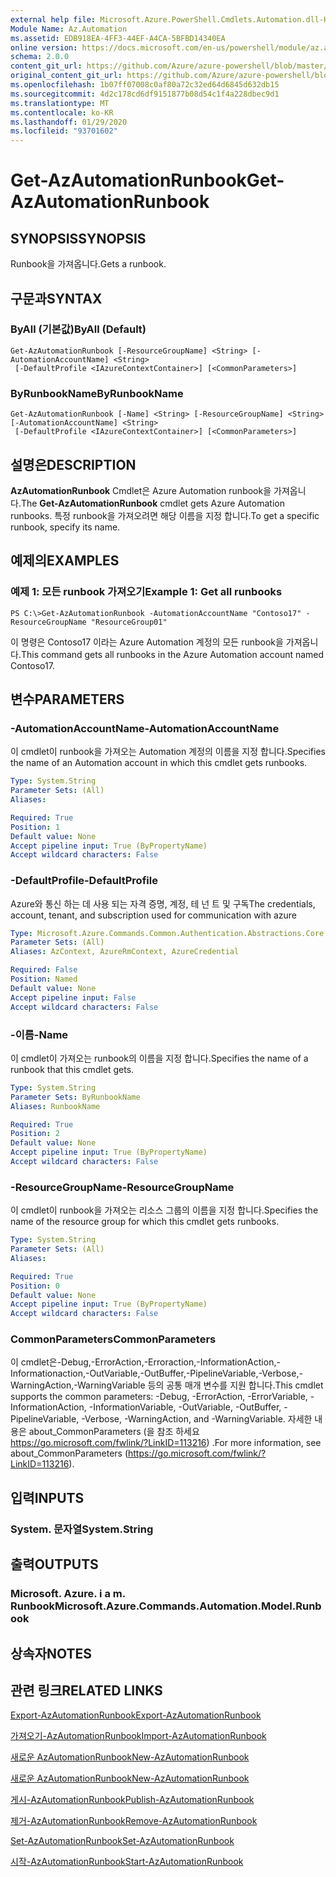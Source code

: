 ```yaml
---
external help file: Microsoft.Azure.PowerShell.Cmdlets.Automation.dll-Help.xml
Module Name: Az.Automation
ms.assetid: EDB918EA-4FF3-44EF-A4CA-5BFBD14340EA
online version: https://docs.microsoft.com/en-us/powershell/module/az.automation/get-azautomationrunbook
schema: 2.0.0
content_git_url: https://github.com/Azure/azure-powershell/blob/master/src/Automation/Automation/help/Get-AzAutomationRunbook.md
original_content_git_url: https://github.com/Azure/azure-powershell/blob/master/src/Automation/Automation/help/Get-AzAutomationRunbook.md
ms.openlocfilehash: 1b07ff07008c0af80a72c32ed64d6845d632db15
ms.sourcegitcommit: 4d2c178cd6df9151877b08d54c1f4a228dbec9d1
ms.translationtype: MT
ms.contentlocale: ko-KR
ms.lasthandoff: 01/29/2020
ms.locfileid: "93701602"
---
```

# <span data-ttu-id="4e932-101">Get-AzAutomationRunbook</span><span class="sxs-lookup"><span data-stu-id="4e932-101">Get-AzAutomationRunbook</span></span>

## <span data-ttu-id="4e932-102">SYNOPSIS</span><span class="sxs-lookup"><span data-stu-id="4e932-102">SYNOPSIS</span></span>
<span data-ttu-id="4e932-103">Runbook을 가져옵니다.</span><span class="sxs-lookup"><span data-stu-id="4e932-103">Gets a runbook.</span></span>

## <span data-ttu-id="4e932-104">구문과</span><span class="sxs-lookup"><span data-stu-id="4e932-104">SYNTAX</span></span>

### <span data-ttu-id="4e932-105">ByAll (기본값)</span><span class="sxs-lookup"><span data-stu-id="4e932-105">ByAll (Default)</span></span>
```
Get-AzAutomationRunbook [-ResourceGroupName] <String> [-AutomationAccountName] <String>
 [-DefaultProfile <IAzureContextContainer>] [<CommonParameters>]
```

### <span data-ttu-id="4e932-106">ByRunbookName</span><span class="sxs-lookup"><span data-stu-id="4e932-106">ByRunbookName</span></span>
```
Get-AzAutomationRunbook [-Name] <String> [-ResourceGroupName] <String> [-AutomationAccountName] <String>
 [-DefaultProfile <IAzureContextContainer>] [<CommonParameters>]
```

## <span data-ttu-id="4e932-107">설명은</span><span class="sxs-lookup"><span data-stu-id="4e932-107">DESCRIPTION</span></span>
<span data-ttu-id="4e932-108">**AzAutomationRunbook** Cmdlet은 Azure Automation runbook을 가져옵니다.</span><span class="sxs-lookup"><span data-stu-id="4e932-108">The **Get-AzAutomationRunbook** cmdlet gets Azure Automation runbooks.</span></span>
<span data-ttu-id="4e932-109">특정 runbook을 가져오려면 해당 이름을 지정 합니다.</span><span class="sxs-lookup"><span data-stu-id="4e932-109">To get a specific runbook, specify its name.</span></span>

## <span data-ttu-id="4e932-110">예제의</span><span class="sxs-lookup"><span data-stu-id="4e932-110">EXAMPLES</span></span>

### <span data-ttu-id="4e932-111">예제 1: 모든 runbook 가져오기</span><span class="sxs-lookup"><span data-stu-id="4e932-111">Example 1: Get all runbooks</span></span>
```
PS C:\>Get-AzAutomationRunbook -AutomationAccountName "Contoso17" -ResourceGroupName "ResourceGroup01"
```

<span data-ttu-id="4e932-112">이 명령은 Contoso17 이라는 Azure Automation 계정의 모든 runbook을 가져옵니다.</span><span class="sxs-lookup"><span data-stu-id="4e932-112">This command gets all runbooks in the Azure Automation account named Contoso17.</span></span>

## <span data-ttu-id="4e932-113">변수</span><span class="sxs-lookup"><span data-stu-id="4e932-113">PARAMETERS</span></span>

### <span data-ttu-id="4e932-114">-AutomationAccountName</span><span class="sxs-lookup"><span data-stu-id="4e932-114">-AutomationAccountName</span></span>
<span data-ttu-id="4e932-115">이 cmdlet이 runbook을 가져오는 Automation 계정의 이름을 지정 합니다.</span><span class="sxs-lookup"><span data-stu-id="4e932-115">Specifies the name of an Automation account in which this cmdlet gets runbooks.</span></span>

```yaml
Type: System.String
Parameter Sets: (All)
Aliases:

Required: True
Position: 1
Default value: None
Accept pipeline input: True (ByPropertyName)
Accept wildcard characters: False
```

### <span data-ttu-id="4e932-116">-DefaultProfile</span><span class="sxs-lookup"><span data-stu-id="4e932-116">-DefaultProfile</span></span>
<span data-ttu-id="4e932-117">Azure와 통신 하는 데 사용 되는 자격 증명, 계정, 테 넌 트 및 구독</span><span class="sxs-lookup"><span data-stu-id="4e932-117">The credentials, account, tenant, and subscription used for communication with azure</span></span>

```yaml
Type: Microsoft.Azure.Commands.Common.Authentication.Abstractions.Core.IAzureContextContainer
Parameter Sets: (All)
Aliases: AzContext, AzureRmContext, AzureCredential

Required: False
Position: Named
Default value: None
Accept pipeline input: False
Accept wildcard characters: False
```

### <span data-ttu-id="4e932-118">-이름</span><span class="sxs-lookup"><span data-stu-id="4e932-118">-Name</span></span>
<span data-ttu-id="4e932-119">이 cmdlet이 가져오는 runbook의 이름을 지정 합니다.</span><span class="sxs-lookup"><span data-stu-id="4e932-119">Specifies the name of a runbook that this cmdlet gets.</span></span>

```yaml
Type: System.String
Parameter Sets: ByRunbookName
Aliases: RunbookName

Required: True
Position: 2
Default value: None
Accept pipeline input: True (ByPropertyName)
Accept wildcard characters: False
```

### <span data-ttu-id="4e932-120">-ResourceGroupName</span><span class="sxs-lookup"><span data-stu-id="4e932-120">-ResourceGroupName</span></span>
<span data-ttu-id="4e932-121">이 cmdlet이 runbook을 가져오는 리소스 그룹의 이름을 지정 합니다.</span><span class="sxs-lookup"><span data-stu-id="4e932-121">Specifies the name of the resource group for which this cmdlet gets runbooks.</span></span>

```yaml
Type: System.String
Parameter Sets: (All)
Aliases:

Required: True
Position: 0
Default value: None
Accept pipeline input: True (ByPropertyName)
Accept wildcard characters: False
```

### <span data-ttu-id="4e932-122">CommonParameters</span><span class="sxs-lookup"><span data-stu-id="4e932-122">CommonParameters</span></span>
<span data-ttu-id="4e932-123">이 cmdlet은-Debug,-ErrorAction,-Erroraction,-InformationAction,-Informationaction,-OutVariable,-OutBuffer,-PipelineVariable,-Verbose,-WarningAction,-WarningVariable 등의 공통 매개 변수를 지원 합니다.</span><span class="sxs-lookup"><span data-stu-id="4e932-123">This cmdlet supports the common parameters: -Debug, -ErrorAction, -ErrorVariable, -InformationAction, -InformationVariable, -OutVariable, -OutBuffer, -PipelineVariable, -Verbose, -WarningAction, and -WarningVariable.</span></span> <span data-ttu-id="4e932-124">자세한 내용은 about_CommonParameters (을 참조 하세요 https://go.microsoft.com/fwlink/?LinkID=113216) .</span><span class="sxs-lookup"><span data-stu-id="4e932-124">For more information, see about_CommonParameters (https://go.microsoft.com/fwlink/?LinkID=113216).</span></span>

## <span data-ttu-id="4e932-125">입력</span><span class="sxs-lookup"><span data-stu-id="4e932-125">INPUTS</span></span>

### <span data-ttu-id="4e932-126">System. 문자열</span><span class="sxs-lookup"><span data-stu-id="4e932-126">System.String</span></span>

## <span data-ttu-id="4e932-127">출력</span><span class="sxs-lookup"><span data-stu-id="4e932-127">OUTPUTS</span></span>

### <span data-ttu-id="4e932-128">Microsoft. Azure. i a m. Runbook</span><span class="sxs-lookup"><span data-stu-id="4e932-128">Microsoft.Azure.Commands.Automation.Model.Runbook</span></span>

## <span data-ttu-id="4e932-129">상속자</span><span class="sxs-lookup"><span data-stu-id="4e932-129">NOTES</span></span>

## <span data-ttu-id="4e932-130">관련 링크</span><span class="sxs-lookup"><span data-stu-id="4e932-130">RELATED LINKS</span></span>

[<span data-ttu-id="4e932-131">Export-AzAutomationRunbook</span><span class="sxs-lookup"><span data-stu-id="4e932-131">Export-AzAutomationRunbook</span></span>](./Export-AzAutomationRunbook.md)

[<span data-ttu-id="4e932-132">가져오기-AzAutomationRunbook</span><span class="sxs-lookup"><span data-stu-id="4e932-132">Import-AzAutomationRunbook</span></span>](./Import-AzAutomationRunbook.md)

[<span data-ttu-id="4e932-133">새로운 AzAutomationRunbook</span><span class="sxs-lookup"><span data-stu-id="4e932-133">New-AzAutomationRunbook</span></span>](./New-AzAutomationRunbook.md)

[<span data-ttu-id="4e932-134">새로운 AzAutomationRunbook</span><span class="sxs-lookup"><span data-stu-id="4e932-134">New-AzAutomationRunbook</span></span>](./New-AzAutomationRunbook.md)

[<span data-ttu-id="4e932-135">게시-AzAutomationRunbook</span><span class="sxs-lookup"><span data-stu-id="4e932-135">Publish-AzAutomationRunbook</span></span>](./Publish-AzAutomationRunbook.md)

[<span data-ttu-id="4e932-136">제거-AzAutomationRunbook</span><span class="sxs-lookup"><span data-stu-id="4e932-136">Remove-AzAutomationRunbook</span></span>](./Remove-AzAutomationRunbook.md)

[<span data-ttu-id="4e932-137">Set-AzAutomationRunbook</span><span class="sxs-lookup"><span data-stu-id="4e932-137">Set-AzAutomationRunbook</span></span>](./Set-AzAutomationRunbook.md)

[<span data-ttu-id="4e932-138">시작-AzAutomationRunbook</span><span class="sxs-lookup"><span data-stu-id="4e932-138">Start-AzAutomationRunbook</span></span>](./Start-AzAutomationRunbook.md)


